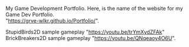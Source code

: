 My Game Development Portfolio.
Here, is the name of the website for my Game Dev Portfolio.          
"https://grve-wlkr.github.io/Portfolio/".

StupidBirds2D sample gameplay "https://youtu.be/trYmXydZFAk"
BrickBreakers2D sample gameplay "https://youtu.be/QNqeaoy4O6U".
